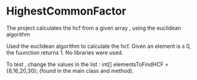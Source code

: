 # HighestCommonFactor
The project calculates the hcf from a given array , using the euclidean algorithm

Used the euclidean algorithm to calculate the  hcf. Given an element is s 0, the fuunction returns 1. No libraries were used.

To test , change the values in the list : int[] elementsToFindHCF = {8,16,20,30}; (found in the main class and method).
